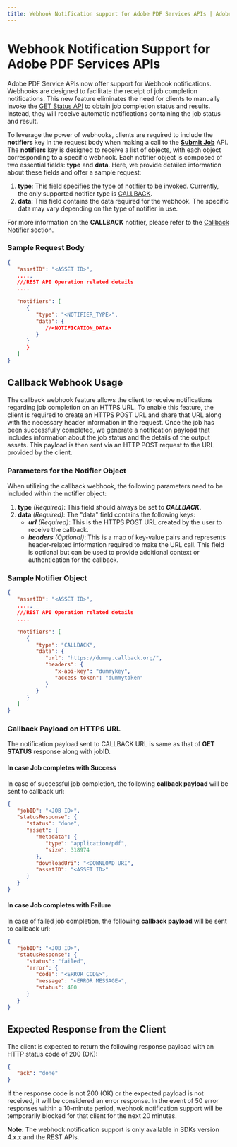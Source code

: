```yaml
---
title: Webhook Notification support for Adobe PDF Services APIs | Adobe PDF Services
---
```

# **Webhook Notification Support for Adobe PDF Services APIs**

Adobe PDF Service APIs now offer support for Webhook notifications. Webhooks are designed to facilitate the receipt of job completion notifications. This new feature eliminates the need for clients to manually invoke the [GET Status API](https://developer.adobe.com/document-services/docs/apis/#tag/Create-PDF/operation/pdfoperations.jobstatus) to obtain job completion status and results. Instead, they will receive automatic notifications containing the job status and result.

To leverage the power of webhooks, clients are required to include the **notifiers** key in the request body when making a call to the **[Submit Job](https://developer.adobe.com/document-services/docs/apis/#tag/Create-PDF/operation/pdfoperations.createpdf)** API. The **notifiers** key is designed to receive a list of objects, with each object corresponding to a specific webhook. Each notifier object is composed of two essential fields: **type** and **data**. Here, we provide detailed information about these fields and offer a sample request:

1. **type**: This field specifies the type of notifier to be invoked. Currently, the only supported notifier type is [CALLBACK](#callback-webhook-usage).
2. **data**: This field contains the data required for the webhook. The specific data may vary depending on the type of notifier in use.

For more information on the **CALLBACK** notifier, please refer to the [Callback Notifier](#callback-webhook-usage) section.

### Sample Request Body
```json
{
   "assetID": "<ASSET ID>",
   ....,
   ///REST API Operation related details
   ....

   "notifiers": [
      {
         "type": "<NOTIFIER_TYPE>",
         "data": {
            //<NOTIFICATION_DATA>
         }
      }
      }
   ]
}
```

## **Callback Webhook Usage**
The callback webhook feature allows the client to receive notifications regarding job completion on an HTTPS URL. To enable this feature, the client is required to create an HTTPS POST URL and share that URL along with the necessary header information in the request. Once the job has been successfully completed, we generate a notification payload that includes information about the job status and the details of the output assets. This payload is then sent via an HTTP POST request to the URL provided by the client.

### Parameters for the Notifier Object
When utilizing the callback webhook, the following parameters need to be included within the notifier object:
1. **type** _(Required)_: This field should always be set to ***CALLBACK***.
2. **data** _(Required)_: The "data" field contains the following keys:
   * ***url*** _(Required)_: This is the HTTPS POST URL created by the user to receive the callback.
   * ***headers*** _(Optional)_: This is a map of key-value pairs and represents header-related information required to make the URL call. This field is optional but can be used to provide additional context or authentication for the callback.

### Sample Notifier Object

```json
{
   "assetID": "<ASSET ID>",
   ....,
   ///REST API Operation related details
   ....

   "notifiers": [
      {
         "type": "CALLBACK",
         "data": {
            "url": "https://dummy.callback.org/",
            "headers": {
               "x-api-key": "dummykey",
               "access-token": "dummytoken"
            }
         }
      }
   ]
}
```

### Callback Payload on HTTPS URL
The notification payload sent to CALLBACK URL is same as that of **GET STATUS** response along with jobID.

#### In case Job completes with Success
In case of successful job completion, the following **callback payload** will be sent to callback url:
```json
{
   "jobID": "<JOB ID>",
   "statusResponse": {
      "status": "done",
      "asset": {
         "metadata": {
            "type": "application/pdf",
            "size": 318974
         },
         "downloadUri": "<DOWNLOAD URI",
         "assetID": "<ASSET ID>"
      }
   }
}
```

#### In case Job completes with Failure
In case of failed job completion, the following **callback payload** will be sent to callback url:
```json
{
   "jobID": "<JOB ID>",
   "statusResponse": {
      "status": "failed",
      "error": {
         "code": "<ERROR CODE>",
         "message": "<ERROR MESSAGE>",
         "status": 400
      }
   }
}
```

## Expected Response from the Client
The client is expected to return the following response payload with an HTTP status code of 200 (OK):
```json
{
   "ack": "done"
}
```
<InlineAlert slots="text"/>

If the response code is not 200 (OK) or the expected payload is not received, it will be considered an error response. In the event of 50 error responses within a 10-minute period, webhook notification support will be temporarily blocked for that client for the next 20 minutes.


**Note**: The webhook notification support is only available in SDKs version 4.x.x and the REST APIs.
